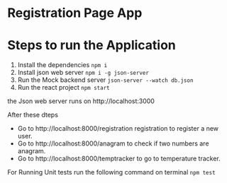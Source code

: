 # Registration Page App


# Steps to run the Application
1. Install the dependencies
    `npm i`
2. Install json web server
    `npm i -g json-server`
2. Run the Mock backend server 
    `json-server --watch db.json`
3. Run the react project
    `npm start`

the Json web server runs on http://localhost:3000

After these dteps
- Go to http://localhost:8000/registration registration to register a new user.
- Go to http://localhost:8000/anagram to check if two numbers are anagram.
- Go to http://localhost:8000/temptracker to go to temperature tracker.

For Running Unit tests run the following command on terminal
`npm test`






